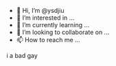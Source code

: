 - 👋 Hi, I’m @ysdjiu
- 👀 I’m interested in ...
- 🌱 I’m currently learning ...
- 💞️ I’m looking to collaborate on ...
- 📫 How to reach me ...

<!---
ysdjiu/ysdjiu is a ✨ special ✨ repository because its `README.md` (this file) appears on your GitHub profile.
You can click the Preview link to take a look at your changes.
--->

i a bad gay
